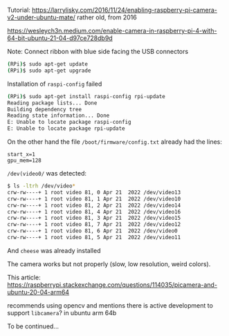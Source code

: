 Tutorial: https://larrylisky.com/2016/11/24/enabling-raspberry-pi-camera-v2-under-ubuntu-mate/ rather old, from 2016

https://wesleych3n.medium.com/enable-camera-in-raspberry-pi-4-with-64-bit-ubuntu-21-04-d97ce728db9d

Note: Connect ribbon with blue side facing the USB connectors

```bash
(RPi)$ sudo apt-get update
(RPi)$ sudo apt-get upgrade
```

Installation of `raspi-config` failed

```bash
(RPi)$ sudo apt-get install raspi-config rpi-update
Reading package lists... Done
Building dependency tree       
Reading state information... Done
E: Unable to locate package raspi-config
E: Unable to locate package rpi-update
```

On the other hand the file `/boot/firmware/config.txt` already had the lines:

```
start_x=1
gpu_mem=128
```

`/dev(video0/` was detected:

```bash
$ ls -ltrh /dev/video*
crw-rw----+ 1 root video 81, 0 Apr 21  2022 /dev/video13
crw-rw----+ 1 root video 81, 1 Apr 21  2022 /dev/video10
crw-rw----+ 1 root video 81, 2 Apr 21  2022 /dev/video14
crw-rw----+ 1 root video 81, 4 Apr 21  2022 /dev/video16
crw-rw----+ 1 root video 81, 3 Apr 21  2022 /dev/video15
crw-rw----+ 1 root video 81, 7 Apr 21  2022 /dev/video12
crw-rw----+ 1 root video 81, 6 Apr 21  2022 /dev/video0
crw-rw----+ 1 root video 81, 5 Apr 21  2022 /dev/video11

```

And `cheese` was already installed

The camera works but not properly (slow, low resolution, weird colors).

This article: https://raspberrypi.stackexchange.com/questions/114035/picamera-and-ubuntu-20-04-arm64

recommends using opencv and mentions there is active development to support `libcamera`? in ubuntu arm 64b

To be continued... 